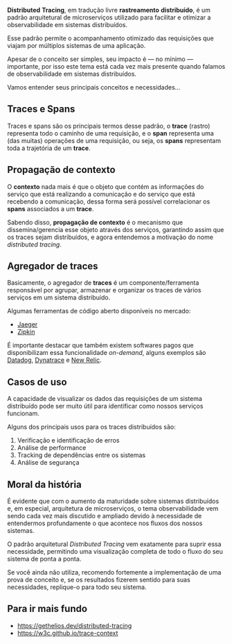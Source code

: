 **Distributed** **Tracing**, em tradução livre **rastreamento** **distribuído**, é um padrão arquitetural de microserviços utilizado para facilitar e otimizar a observabilidade em sistemas distribuídos.

Esse padrão permite o acompanhamento otimizado das requisições que viajam por múltiplos sistemas de uma aplicação.

Apesar de o conceito ser simples, seu impacto é — no mínimo — importante, por isso este tema está cada vez mais presente quando falamos de observabilidade em sistemas distribuídos.

Vamos entender seus principais conceitos e necessidades...

## Traces e Spans

Traces e spans são os principais termos desse padrão, o **trace** (rastro) representa todo o caminho de uma requisição, e o **span** representa uma (das muitas) operações de uma requisição, ou seja, os **spans** representam toda a trajetória de um **trace**.

## Propagação de contexto

O **contexto** nada mais é que o objeto que contém as informações do serviço que está realizando a comunicação e do serviço que está recebendo a comunicação, dessa forma será possível correlacionar os **spans** associados a um **trace**.

Sabendo disso, **propagação de contexto** é o mecanismo que dissemina/gerencia esse objeto através dos serviços, garantindo assim que os traces sejam distribuídos, e agora entendemos a motivação do nome _distributed tracing_.

## Agregador de traces

Basicamente, o agregador de **traces** é um componente/ferramenta responsável por agrupar, armazenar e organizar os traces de vários serviços em um sistema distribuído.

Algumas ferramentas de código aberto disponíveis no mercado:

- [Jaeger](https://www.jaegertracing.io/)
- [Zipkin](https://zipkin.io/)

É importante destacar que também existem softwares pagos que disponibilizam essa funcionalidade _on-demand_, alguns exemplos são [Datadog](https://www.datadoghq.com/), [Dynatrace](https://www.dynatrace.com/) e [New Relic](https://newrelic.com/).

## Casos de uso

A capacidade de visualizar os dados das requisições de um sistema distribuído pode ser muito útil para identificar como nossos serviços funcionam.

Alguns dos principais usos para os traces distribuídos são:

1. Verificação e identificação de erros
2. Análise de performance
3. Tracking de dependências entre os sistemas
4. Análise de segurança

## Moral da história

É evidente que com o aumento da maturidade sobre sistemas distribuídos e, em especial, arquitetura de microserviços, o tema observabilidade vem sendo cada vez mais discutido e ampliado devido à necessidade de entendermos profundamente o que acontece nos fluxos dos nossos sistemas.

O padrão arquitetural *Distributed Tracing* vem exatamente para suprir essa necessidade, permitindo uma visualização completa de todo o fluxo do seu sistema de ponta a ponta.

Se você ainda não utiliza, recomendo fortemente a implementação de uma prova de conceito e, se os resultados fizerem sentido para suas necessidades, replique-o para todo seu sistema.

## Para ir mais fundo

- <https://gethelios.dev/distributed-tracing>
- <https://w3c.github.io/trace-context>